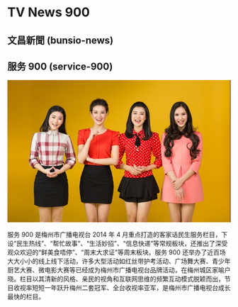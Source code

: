 # TV News 900

## 文昌新聞 (bunsio-news)

## 服务 900 (service-900)

![](banner.jpg)

服务 900 是梅州市广播电视台 2014 年 4 月重点打造的客家话民生服务栏目，下设“民生热线”、“帮忙故事”、“生活妙招”、“信息快递”等常规板块，还推出了深受观众欢迎的“鲜美食唔停”、“周末大求证”等周末板块。服务 900 还举办了近百场大大小小的线上线下活动，许多大型活动如红丝带护考活动、广场舞大赛、青少年厨艺大赛、微电影大赛等已经成为梅州市广播电视台品牌活动，在梅州城区家喻户晓。栏目以其清新的风格、亲民的视角和互联网思维的频繁互动模式脱颖而出，节目收视率短短一年跃升梅州二套冠军、全台收视率亚军，是梅州市广播电视台成长最快的栏目。
